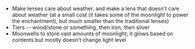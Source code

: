 - Make lenses care about weather, and make a lens that doesn't care about weather (at a small cost (it takes some of the moonlight to power the enchantment), but much smaller than the traditional lenses)
- Tiers -- wood/stone or something, then iron, then silver
- Moonwells to store vast amounts of moonlight; it glows based on contents but mostly doesn't change light level